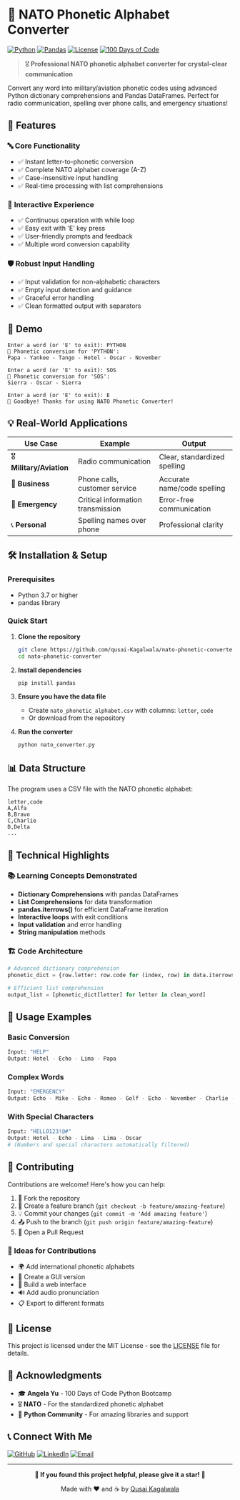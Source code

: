 # 📡 NATO Phonetic Alphabet Converter

[![Python](https://img.shields.io/badge/Python-3.7%2B-blue?style=flat-square&logo=python)](https://www.python.org/)
[![Pandas](https://img.shields.io/badge/Pandas-2.0%2B-green?style=flat-square&logo=pandas)](https://pandas.pydata.org/)
[![License](https://img.shields.io/badge/License-MIT-yellow?style=flat-square)](LICENSE)
[![100 Days of Code](https://img.shields.io/badge/100%20Days%20of%20Code-Day%2026-orange?style=flat-square)](https://github.com/qusai-Kagalwala)

> 🎖️ **Professional NATO phonetic alphabet converter for crystal-clear communication**

Convert any word into military/aviation phonetic codes using advanced Python dictionary comprehensions and Pandas DataFrames. Perfect for radio communication, spelling over phone calls, and emergency situations!

## 🚀 Features

### 🔤 **Core Functionality**
- ✅ Instant letter-to-phonetic conversion
- ✅ Complete NATO alphabet coverage (A-Z)
- ✅ Case-insensitive input handling
- ✅ Real-time processing with list comprehensions

### 🔄 **Interactive Experience**
- ✅ Continuous operation with while loop
- ✅ Easy exit with 'E' key press
- ✅ User-friendly prompts and feedback
- ✅ Multiple word conversion capability

### 🛡️ **Robust Input Handling**
- ✅ Input validation for non-alphabetic characters
- ✅ Empty input detection and guidance
- ✅ Graceful error handling
- ✅ Clean formatted output with separators

## 📸 Demo

```
Enter a word (or 'E' to exit): PYTHON
📡 Phonetic conversion for 'PYTHON':
Papa - Yankee - Tango - Hotel - Oscar - November

Enter a word (or 'E' to exit): SOS
📡 Phonetic conversion for 'SOS':
Sierra - Oscar - Sierra

Enter a word (or 'E' to exit): E
👋 Goodbye! Thanks for using NATO Phonetic Converter!
```

## 💡 Real-World Applications

| Use Case | Example | Output |
|----------|---------|--------|
| 🎖️ **Military/Aviation** | Radio communication | Clear, standardized spelling |
| 🏢 **Business** | Phone calls, customer service | Accurate name/code spelling |
| 🚨 **Emergency** | Critical information transmission | Error-free communication |
| 📞 **Personal** | Spelling names over phone | Professional clarity |

## 🛠️ Installation & Setup

### Prerequisites
- Python 3.7 or higher
- pandas library

### Quick Start

1. **Clone the repository**
   ```bash
   git clone https://github.com/qusai-Kagalwala/nato-phonetic-converter.git
   cd nato-phonetic-converter
   ```

2. **Install dependencies**
   ```bash
   pip install pandas
   ```

3. **Ensure you have the data file**
   - Create `nato_phonetic_alphabet.csv` with columns: `letter`, `code`
   - Or download from the repository

4. **Run the converter**
   ```bash
   python nato_converter.py
   ```

## 📊 Data Structure

The program uses a CSV file with the NATO phonetic alphabet:

```csv
letter,code
A,Alfa
B,Bravo
C,Charlie
D,Delta
...
```

## 🧠 Technical Highlights

### 📚 **Learning Concepts Demonstrated**
- **Dictionary Comprehensions** with pandas DataFrames
- **List Comprehensions** for data transformation
- **pandas.iterrows()** for efficient DataFrame iteration
- **Interactive loops** with exit conditions
- **Input validation** and error handling
- **String manipulation** methods

### 🏗️ **Code Architecture**
```python
# Advanced dictionary comprehension
phonetic_dict = {row.letter: row.code for (index, row) in data.iterrows()}

# Efficient list comprehension
output_list = [phonetic_dict[letter] for letter in clean_word]
```

## 🎯 Usage Examples

### Basic Conversion
```python
Input: "HELP"
Output: Hotel - Echo - Lima - Papa
```

### Complex Words
```python
Input: "EMERGENCY"
Output: Echo - Mike - Echo - Romeo - Golf - Echo - November - Charlie - Yankee
```

### With Special Characters
```python
Input: "HELLO123!@#"
Output: Hotel - Echo - Lima - Lima - Oscar
# (Numbers and special characters automatically filtered)
```

## 🤝 Contributing

Contributions are welcome! Here's how you can help:

1. 🍴 Fork the repository
2. 🌟 Create a feature branch (`git checkout -b feature/amazing-feature`)
3. 💡 Commit your changes (`git commit -m 'Add amazing feature'`)
4. 📤 Push to the branch (`git push origin feature/amazing-feature`)
5. 🔄 Open a Pull Request

### 💭 Ideas for Contributions
- 🌍 Add international phonetic alphabets
- 🎨 Create a GUI version
- 📱 Build a web interface
- 🔊 Add audio pronunciation
- 📋 Export to different formats

## 📄 License

This project is licensed under the MIT License - see the [LICENSE](LICENSE) file for details.

## 🙏 Acknowledgments

- 🎓 **Angela Yu** - 100 Days of Code Python Bootcamp
- 🎖️ **NATO** - For the standardized phonetic alphabet
- 🐍 **Python Community** - For amazing libraries and support

## 📞 Connect With Me

[![GitHub](https://img.shields.io/badge/GitHub-qusai--Kagalwala-black?style=flat-square&logo=github)](https://github.com/qusai-Kagalwala)
[![LinkedIn](https://img.shields.io/badge/LinkedIn-qusai--kagalwala-blue?style=flat-square&logo=linkedin)](https://www.linkedin.com/in/qusai-kagalwala/)
[![Email](https://img.shields.io/badge/Email-qusai.kagalwala53%40gmail.com-red?style=flat-square&logo=gmail)](mailto:qusai.kagalwala53@gmail.com)

---

<div align="center">

**🌟 If you found this project helpful, please give it a star! 🌟**

Made with ❤️ and ☕ by [Qusai Kagalwala](https://github.com/qusai-Kagalwala)

</div>
